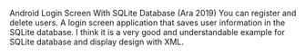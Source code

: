 Android Login Screen With SQLite Database
(Ara 2019)
You can register and delete users. A login screen application that saves user information in the SQLite database. 
I think it is a very good and understandable example for SQLite database and display design with XML.
